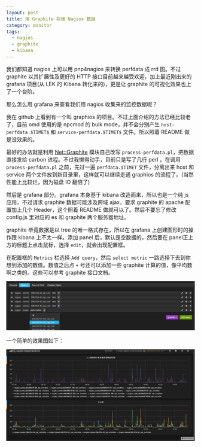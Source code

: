 ```yaml
---
layout: post
title: 用 Graphite 存储 Nagios 数据
category: monitor
tags:
  - nagios
  - graphite
  - kibana
---
```


我们都知道 nagios 上可以用 pnp4nagios 来转换 perfdata 成 rrd 图。不过 graphite 以其扩展性及更好的 HTTP 接口目前越来越受欢迎，加上最近刚出来的 grafana 项目(从 LEK 的 Kibana 转化来的)，更是让 graphite 的可视化效果也上了一个台阶。

那么怎么用 grafana 来查看我们用 nagios 收集来的监控数据呢？

我在 github 上看到有一个叫 graphios 的项目。不过上面介绍的方法已经比较老了，目前 omd 使用的是 npcmod 的 bulk mode，并不会分别产生 `host-perfdata.$TIMET$` 和 `service-perfdata.$TIMET$` 文件。所以照着 README 做是没效果的。

最好的办法就是利用 [Net::Graphite](https://metacpan.org/pod/Net::Graphite) 模块自己改写 `process-perfdata.pl`，把数据直接发给 carbon 进程。不过我懒得动手，目前只是写了几行 perl ，在调用 `process-perfdata.pl` 之前，先过一遍 `perfdata.$TIMET` 文件，分离出来 host 和 service 两个文件放到新目录里，这样就可以继续走通 graphios 的流程了。(当然性能上比较烂，因为磁盘 IO 翻倍了)

然后是 grafana 部分。grafana 本身基于 kibana 改造而来，所以也是一个纯 js 应用，不过请求 graphite 数据可能涉及跨域 ajax，要求 graphite 的 apache 配置加上几个 Header，这个照着 README 做就可以了。然后不要忘了修改 config.js 里对应的 es 和 graphite 两个服务器地址。

graphite 毕竟数据是以 tree 的唯一格式存在，所以在 grafana 上创建图形时的操作跟 kibana 上不太一样。添加 panel 后，默认是空数据的，然后要在 panel正上方的标题上点击鼠标，选择 `edit`，就会出现配置框。

在配置框的 `Metrics` 栏选择 `Add query`，然后 `select metric` 一路选择下去到你想到添加的数值。数值之后点 `+` 号还可以添加一些 graphite 计算的值，像平均数啊之类的。这些可以参考 graphite 接口文档。

![](/images/uploads/add-metric.png)

一个简单的效果图如下：

![](/images/uploads/grafana.png)
